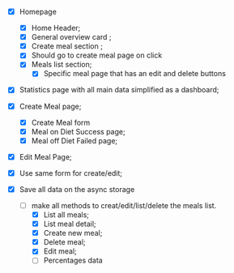 - [x] Homepage

  - [x] Home Header;
  - [x] General overview card ;
  - [x] Create meal section ;
  - [x] Should go to create meal page on click
  - [x] Meals list section;
    - [x] Specific meal page that has an edit and delete buttons

- [x] Statistics page with all main data simplified as a dashboard;
- [x] Create Meal page;
  - [x] Create Meal form
  - [x] Meal on Diet Success page;
  - [x] Meal off Diet Failed page;
- [x] Edit Meal Page;
- [x] Use same form for create/edit;

- [x] Save all data on the async storage
  - [ ] make all methods to creat/edit/list/delete the meals list.
    - [x] List all meals;
    - [x] List meal detail;
    - [x] Create new meal;
    - [x] Delete meal;
    - [x] Edit meal;
    - [ ] Percentages data
